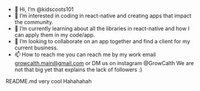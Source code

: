 - 👋 Hi, I’m @kidscoots101
- 👀 I’m interested in coding in react-native and creating apps that impact the community.
- 🌱 I’m currently learning about all the libraries in react-native and how I can apply them in my code/app.
- 💞️ I’m looking to collaborate on an app together and find a client for my current business.
- 📫 How to reach me you can reach me by my work email growcalth.main@gmail.com or DM us on instagram @GrowCalth We are not that big yet that explains the lack of followers :)

<!---
kidscoots101/kidscoots101 is a ✨ special ✨ repository because its `README.md` (this file) appears on your GitHub profile.
You can click the Preview link to take a look at your changes.
--->
README.md very cool 
Hahahahah
